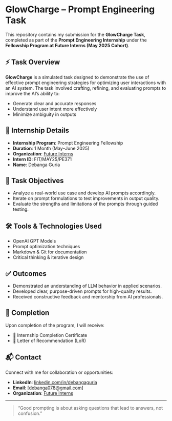 # GlowCharge – Prompt Engineering Task

This repository contains my submission for the **GlowCharge Task**, completed as part of the **Prompt Engineering Internship** under the **Fellowship Program at Future Interns (May 2025 Cohort)**.

## ⚡ Task Overview

**GlowCharge** is a simulated task designed to demonstrate the use of effective prompt engineering strategies for optimizing user interactions with an AI system. The task involved crafting, refining, and evaluating prompts to improve the AI’s ability to:

- Generate clear and accurate responses
- Understand user intent more effectively
- Minimize ambiguity in outputs

## 📌 Internship Details

- **Internship Program**: Prompt Engineering Fellowship  
- **Duration**: 1 Month (May–June 2025)  
- **Organization**: [Future Interns](https://futureinterns.com)  
- **Intern ID**: FIT/MAY25/PE371  
- **Name**: Debanga Guria  

## 🧩 Task Objectives

- Analyze a real-world use case and develop AI prompts accordingly.
- Iterate on prompt formulations to test improvements in output quality.
- Evaluate the strengths and limitations of the prompts through guided testing.

## 🛠️ Tools & Technologies Used

- OpenAI GPT Models
- Prompt optimization techniques
- Markdown & Git for documentation
- Critical thinking & iterative design

## ✅ Outcomes

- Demonstrated an understanding of LLM behavior in applied scenarios.
- Developed clear, purpose-driven prompts for high-quality results.
- Received constructive feedback and mentorship from AI professionals.

## 🏁 Completion

Upon completion of the program, I will receive:

- 🧾 Internship Completion Certificate  
- 📝 Letter of Recommendation (LoR)

## 📬 Contact

Connect with me for collaboration or opportunities:

- **LinkedIn**: [linkedin.com/in/debangaguria](https://linkedin.com/in/debangaguria)  
- **Email**: [debanga078@gmail.com]  
- **Organization**: [Future Interns](https://linkedin.com/future-interns)

---

> “Good prompting is about asking questions that lead to answers, not confusion.”
